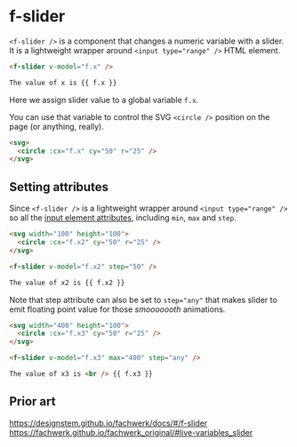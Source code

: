 # f-slider

`<f-slider />` is a component that changes a numeric variable with a slider. It is a lightweight wrapper around `<input type="range" />` HTML element.

```md
<f-slider v-model="f.x" />

The value of x is {{ f.x }}
```

Here we assign slider value to a global variable `f.x`.

You can use that variable to control the SVG `<circle />` position on the page (or anything, really).

```md
<svg>
  <circle :cx="f.x" cy="50" r="25" />
</svg>
```

## Setting attributes

Since `<f-slider />` is a lightweight wrapper around `<input type="range" />` so all the [input element attributes](https://developer.mozilla.org/en-US/docs/Web/HTML/Element/input/range), including `min`, `max` and `step`.

```md
<svg width="100" height="100">
  <circle :cx="f.x2" cy="50" r="25" />
</svg>

<f-slider v-model="f.x2" step="50" />

The value of x2 is {{ f.x2 }}
```

Note that step attribute can also be set to `step="any"` that makes slider to emit floating point value for those _smooooooth_ animations.

```md
<svg width="400" height="100">
  <circle :cx="f.x3" cy="50" r="25" />
</svg>

<f-slider v-model="f.x3" max="400" step="any" />

The value of x3 is <br /> {{ f.x3 }}
```

## Prior art

https://designstem.github.io/fachwerk/docs/#/f-slider
https://fachwerk.github.io/fachwerk_original/#live-variables_slider
